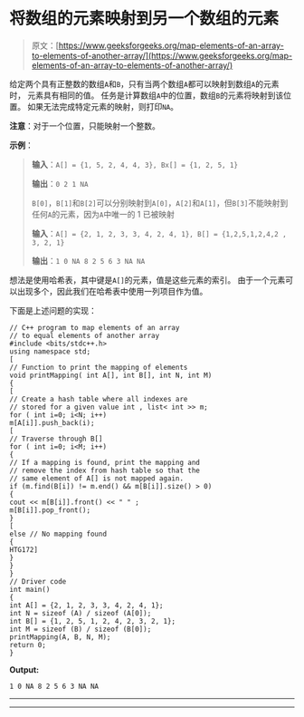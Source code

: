 # 将数组的元素映射到另一个数组的元素

> 原文：[https://www.geeksforgeeks.org/map-elements-of-an-array-to-elements-of-another-array/](https://www.geeksforgeeks.org/map-elements-of-an-array-to-elements-of-another-array/)

给定两个具有正整数的数组`A`和`B`，只有当两个数组`A`都可以映射到数组`A`的元素时， 元素具有相同的值。 任务是计算数组`A`中的位置，数组`B`的元素将映射到该位置。 如果无法完成特定元素的映射，则打印`NA`。

**注意**：对于一个位置，只能映射一个整数。

**示例**：

> **输入**：`A[] = {1, 5, 2, 4, 4, 3}, Bx[] = {1, 2, 5, 1}`
>
> **输出**：`0 2 1 NA`
>
> `B[0]`，`B[1]`和`B[2]`可以分别映射到`A[0]`，`A[2]`和`A[1]`，但`B[3]`不能映射到任何`A`的元素，因为`A`中唯一的 1 已被映射
> 
> **输入**：`A[] = {2, 1, 2, 3, 3, 4, 2, 4, 1}, B[] = {1,2,5,1,2,4,2 , 3, 2, 1}`
>
> **输出**：`1 0 NA 8 2 5 6 3 NA NA`

想法是使用哈希表，其中键是`A[]`的元素，值是这些元素的索引。 由于一个元素可以出现多个，因此我们在哈希表中使用一列项目作为值。

下面是上述问题的实现：

```
// C++ program to map elements of an array
// to equal elements of another array
#include <bits/stdc++.h>
using namespace std;
[
// Function to print the mapping of elements
void printMapping( int A[], int B[], int N, int M)
{
[
// Create a hash table where all indexes are
// stored for a given value int , list< int >> m;
for ( int i=0; i<N; i++)
m[A[i]].push_back(i);
[
// Traverse through B[]
for ( int i=0; i<M; i++)
{
// If a mapping is found, print the mapping and
// remove the index from hash table so that the
// same element of A[] is not mapped again.
if (m.find(B[i]) != m.end() && m[B[i]].size() > 0)
{
cout << m[B[i]].front() << " " ;
m[B[i]].pop_front();
}
[
else // No mapping found
{
HTG172]
}
}
}
// Driver code
int main()
{
int A[] = {2, 1, 2, 3, 3, 4, 2, 4, 1};
int N = sizeof (A) / sizeof (A[0]);
int B[] = {1, 2, 5, 1, 2, 4, 2, 3, 2, 1};
int M = sizeof (B) / sizeof (B[0]);
printMapping(A, B, N, M);
return 0;
}
```

**Output:**

```
1 0 NA 8 2 5 6 3 NA NA

```



* * *

* * *



